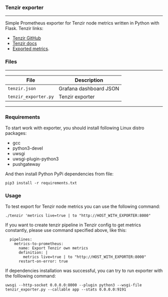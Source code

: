 ### Tenzir exporter
---
Simple Prometheus exporter for Tenzir node metrics written in Python with Flask.
Tenzir links:
- [Tenzir GitHub](https://github.com/tenzir/tenzir)
- [Tenzir docs](https://docs.tenzir.com/get-started)
- [Exported metrics](https://docs.tenzir.com/operators/metrics).

### Files
---
|File|Description|
|---|---|
|`tenzir.json`|Grafana dashboard JSON|
|`tenzir_exporter.py`|Tenzir exporter|
---

### Requirements
To start work with exporter, you should install following Linux distro packages:
- gcc
- python3-devel
- uwsgi
- uwsgi-plugin-python3
- pushgateway

And then install Python PyPi dependencies from file:
```
pip3 install -r requirements.txt
```

### Usage
To test export for Tenzir node metrics you can use the following command:
```
./tenzir 'metrics live=true | to "http://HOST_WITH_EXPORTER:8000"
```
If you want to create tenzir pipeline in Tenzir config to get metrics constantly, please use command specified above, like this:
```
  pipelines:
    metrics-to-prometheus:
      name: Export Tenzir own metrics
      definition: |
        metrics live=true | to "http://HOST_WITH_EXPORTER:8000"
      restart-on-error: true
```

If dependencies installation was successful, you can try to run exporter with the folllowing command:
```
uwsgi --http-socket 0.0.0.0:8000 --plugin python3 --wsgi-file tenzir_exporter.py --callable app --stats 0.0.0.0:9191
```
